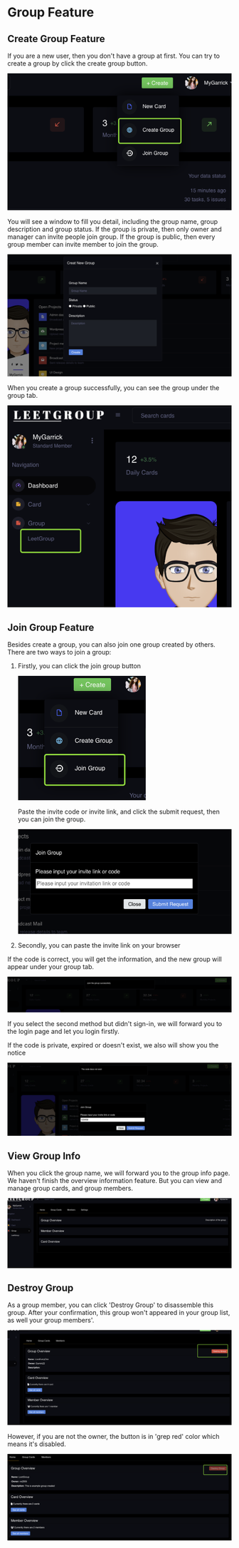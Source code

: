 # Group Feature

## Create Group Feature

If you are a new user, then you don't have a group at first. You can try to create a group by click the create group button.

![image-20221116184114903](group_feature.assets/image-20221116184114903.png)

You will see a window to fill you detail, including the group name, group description and group status. If the group is private, then only owner and manager can invite people join group. If the group is public, then every group member can invite member to join the group.

![image-20221116184201544](group_feature.assets/image-20221116184201544.png)

When you create a group successfully, you can see the group under the group tab.

![image-20221116184518973](group_feature.assets/image-20221116184518973.png)



## Join Group Feature

Besides create a group, you can also join one group created by others. There are two ways to join a group:

1.   Firstly, you can click the join group button

     ![image-20221116184656909](group_feature.assets/image-20221116184656909.png)

     Paste the invite code or invite link, and click the submit request, then you can join the group.

     ![image-20221116184706993](group_feature.assets/image-20221116184706993.png)

2.   Secondly, you can paste the invite link on your browser

If the code is correct, you will get the information, and the new group will appear under your group tab.

![image-20221116184815863](group_feature.assets/image-20221116184815863.png)

If you select the second method but didn't sign-in, we will forward you to the login page and let you login firstly.

If the code is private, expired or doesn't exist, we also will show you the notice

![image-20221116185001442](group_feature.assets/image-20221116185001442.png)



## View Group Info

When you click the group name, we will forward you to the group info page. We haven't finish the overview information feature. But you can view and manage group cards, and group members.

![image-20221116185042940](group_feature.assets/image-20221116185042940.png)

## Destroy Group

As a group member, you can click 'Destroy Group' to disassemble this group. After your confirmation, this group won't appeared in your group list, as well your group members'.

![image-20221216013053252](group_feature.assets/image-20221216013053252.png)

However, if you are not the owner, the button is in 'grep red' color which means it's disabled.

![image-20221216013145478](group_feature.assets/image-20221216013145478.png)